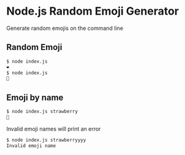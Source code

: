 # Node.js Random Emoji Generator

Generate random emojis on the command line

## Random Emoji

```bash
$ node index.js
❤️
$ node index.js
🍎
```

## Emoji by name

```bash
$ node index.js strawberry
🍓
```

Invalid emoji names will print an error

```bash
$ node index.js strawberryyyy
Invalid emoji name
```
